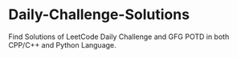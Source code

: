 # Daily-Challenge-Solutions
Find Solutions of LeetCode Daily Challenge and GFG POTD in both CPP/C++ and Python Language.
